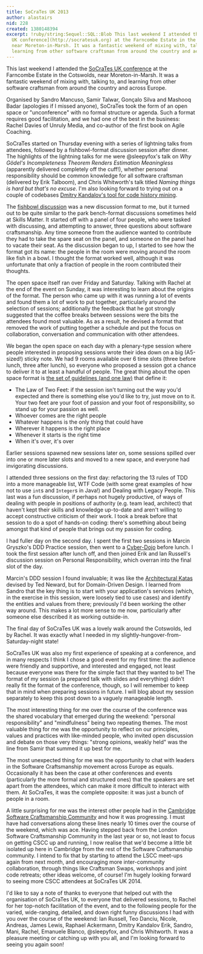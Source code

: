 ```yaml
---
title: SoCraTes UK 2013
author: alastairs
nid: 228
created: 1380148394
excerpt: !ruby/string:Sequel::SQL::Blob This last weekend I attended the [SoCraTes
  UK conference](http://socratesuk.org) at the Farncombe Estate in the Cotswolds,
  near Moreton-in-Marsh. It was a fantastic weekend of mixing with, talking to, and
  learning from other software craftsman from around the country and across Europe.
---
```

This last weekend I attended the [SoCraTes UK conference](http://socratesuk.org) at the Farncombe Estate in the Cotswolds, near Moreton-in-Marsh. It was a fantastic weekend of mixing with, talking to, and learning from other software craftsman from around the country and across Europe.

Organised by Sandro Mancuso, Samir Talwar, Gonçalo Silva and Mashooq Badar (apologies if I missed anyone), SoCraTes took the form of an open space or "unconference" with no formal structure or agenda. Such a format requires good facilitation, and we had one of the best in the business: Rachel Davies of Unruly Media, and co-author of the first book on Agile Coaching.

SoCraTes started on Thursday evening with a series of lightning talks from attendees, followed by a fishbowl-format discussion session after dinner. The highlights of the lightning talks for me were @sleepyfox's talk on *Why Gödel's Incompleteness Theorem Renders Estimation Meaningless* (apparently delivered completely off the cuff!), whether personal responsibility should be common knowledge for all software craftsman (delivered by Erik Talboom), and Chris Whitworth's talk titled *Naming things is hard but that's no excuse*. I'm also looking forward to trying out on a couple of codebases [Dmitry Kandalov's tool for code history mining](http://dkandalov.github.io/code-history-mining/junit.html).

The [fishbowl discussion](http://en.wikipedia.org/wiki/Fishbowl_(conversation)) was a new discussion format to me, but it turned out to be quite similar to the park bench-format discussions sometimes held at Skills Matter. It started off with a panel of four people, who were tasked with discussing, and attempting to answer, three questions about software craftsmanship. Any time someone from the audience wanted to contribute they had to take the spare seat on the panel, and someone on the panel had to vacate their seat. As the discussion began to up, I started to see how the format got its name: the people in the room were moving around the room like fish in a bowl. I thought the format worked well, although it was unfortunate that only a fraction of people in the room contributed their thoughts.

The open space itself ran over Friday and Saturday. Talking with Rachel at the end of the event on Sunday, it was interesting to learn about the origins of the format. The person who came up with it was running a lot of events and found them a lot of work to put together, particularly around the selection of sessions; additionally the feedback that he got strongly suggested that the coffee breaks between sessions were the bits the attendees found most valuable. As as a result, he devised a format that removed the work of putting together a schedule and put the focus on collaboration, conversation and communication with other attendees. 

We began the open space on each day with a plenary-type session where people interested in proposing sessions wrote their idea down on a big (A5-sized!) sticky note. We had 9 rooms available over 6 time slots (three before lunch, three after lunch), so everyone who proposed a session got a chance to deliver it to at least a handful of people. The great thing about the open space format is [the set of guidelines (and one law)](http://en.wikipedia.org/wiki/Open_Space_Technology#Guiding_principles_and_one_law) that define it:

* The Law of Two Feet: if the session isn't turning out the way you'd expected and there is something else you'd like to try, just move on to it. Your two feet are your foot of passion and your foot of responsibility, so stand up for your passion as well.
* Whoever comes are the right people
* Whatever happens is the only thing that could have
* Wherever it happens is the right place
* Whenever it starts is the right time
* When it's over, it's over

Earlier sessions spawned new sessions later on, some sessions spilled over into one or more later slots and moved to a new space, and everyone had invigorating discussions.

I attended three sessions on the first day: refactoring the 13 rules of TDD into a more manageable list, WTF Code (with some great examples of how not to use `int`s and `Integer`s in Java!) and Dealing with Legacy People. This last was a fun discussion, if perhaps not hugely productive, of ways of dealing with people in positions of authority (e.g. team lead, architect) that haven't kept their skills and knowledge up-to-date and aren't willing to accept constructive criticism of their work. I took a break before that session to do a spot of hands-on coding: there's something about being amongst that kind of people that brings out my passion for coding. 

I had fuller day on the second day. I spent the first two sessions in Marcin Gryszko's DDD Practice session, then went to a [Cyber-Dojo](http://www.cyber-dojo.com/) before lunch. I took the first session after lunch off, and then joined Erik and Ian Russell's discussion session on Personal Responsibility, which overran into the final slot of the day. 

Marcin's DDD session I found invaluable; it was like the [Architectural Katas](http://blogs.tedneward.com/2010/06/17/Architectural+Katas.aspx) devised by Ted Neward, but for Domain-Driven Design. I learned from Sandro that the key thing is to start with your application's services (which, in the exercise in this session, were loosely tied to use cases) and identify the entities and values from there; previously I'd been working the other way around. This makes a lot more sense to me now, particularly after someone else described it as working outside-in. 

The final day of SoCraTes UK was a lovely walk around the Cotswolds, led by Rachel. It was exactly what I needed in my slightly-hungover-from-Saturday-night state!

SoCraTes UK was also my first experience of speaking at a conference, and in many respects I think I chose a good event for my first time: the audience were friendly and supportive, and interested and engaged, not least because everyone was there for the simple fact that they wanted to be! The format of my session (a prepared talk with slides and everything) didn't really fit the format of the conference, though, so I will remember to keep that in mind when preparing sessions in future. I will blog about my session separately to keep this post down to a vaguely manageable length.

The most interesting thing for me over the course of the conference was the shared vocabulary that emerged during the weekend: "personal responsibility" and "mindfulness" being two repeating themes. The  most valuable thing for me was the opportunity to reflect on our principles, values and practices with like-minded people, who invited open discussion and debate on those very things: "strong opinions, weakly held" was the line from Samir that summed it up best for me. 

The most unexpected thing for me was the opportunity to chat with leaders in the Software Craftsmanship movement across Europe as equals. Occasionally it has been the case at other conferences and events (particularly the more formal and structured ones) that the speakers are set apart from the attendees, which can make it more difficult to interact with them. At SoCraTes, it was the complete opposite: it was just a bunch of people in a room. 

A little surprising for me was the interest other people had in the [Cambridge Software Craftsmanship Community](http://www.camswcraft.org.uk/) and how it was progressing. I must have had conversations along these lines nearly 10 times over the course of the weekend, which was ace. Having stepped back from the London Software Craftsmanship Community in the last year or so, not least to focus on getting CSCC up and running, I now realise that we'd become a little bit isolated up here in Cambridge from the rest of the Software Craftsmanship community. I intend to fix that by starting to attend the LSCC meet-ups again from next month, and encouraging more inter-community collaboration, through things like Craftsman Swaps, workshops and joint code retreats; other ideas welcome, of course! I'm hugely looking forward to seeing more CSCC attendees at SoCraTes UK 2014. 

I'd like to say a note of thanks to everyone that helped out with the organisation of SoCraTes UK, to everyone that delivered sessions, to Rachel for her top-notch facilitation of the event, and to the following people for the varied, wide-ranging, detailed, and down right funny discussions I had with you over the course of the weekend: Ian Russell, Teo Danciu, Nicole, Andreas, James Lewis, Raphael Ackermann, Dmitry Kandalov Erik, Sandro, Mani, Rachel, Emanuele Blanco, @sleepyfox, and Chris Whitworth. It was a pleasure meeting or catching up with you all, and I'm looking forward to seeing you again soon!
